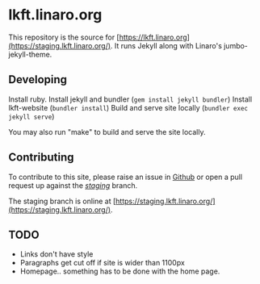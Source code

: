 # lkft.linaro.org

This repository is the source for
[https://lkft.linaro.org](https://staging.lkft.linaro.org/). It runs Jekyll
along with Linaro's jumbo-jekyll-theme.

## Developing

Install ruby.
Install jekyll and bundler (`gem install jekyll bundler`)
Install lkft-website (`bundler install`)
Build and serve site locally (`bundler exec jekyll serve`)

You may also run "make" to build and serve the site locally.

## Contributing

To contribute to this site, please raise an issue in
[Github](https://github.com/linaro/lkft-website/issues) or open a pull request
up against the *[staging](https://github.com/Linaro/lkft-website/tree/staging)*
branch.

The staging branch is online at
[https://staging.lkft.linaro.org/](https://staging.lkft.linaro.org/).

## TODO

- Links don't have style
- Paragraphs get cut off if site is wider than 1100px
- Homepage.. something has to be done with the home page.


